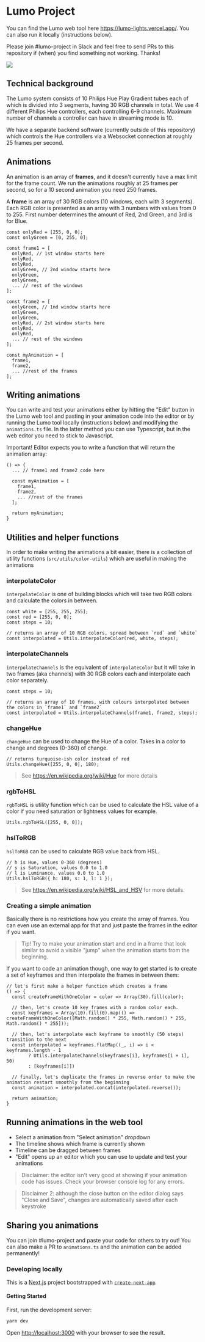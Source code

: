 # Lumo Project

You can find the Lumo web tool here https://lumo-lights.vercel.app/. You can also run it locally (instructions below).

Please join #lumo-project in Slack and feel free to send PRs to this repository if (when) you find something not working. Thanks!

![](lumo-lights.jpg)

## Technical background

The Lumo system consists of 10 Philips Hue Play Gradient tubes each of which is divided into 3 segments, having 30 RGB channels in total. We use 4 different Philips Hue controllers, each controlling 6-9 channels. Maximum number of channels a controller can have in streaming mode is 10.

We have a separate backend software (currently outside of this repository) which controls the Hue controllers via a Websocket connection at roughly 25 frames per second.

## Animations

An animation is an array of **frames**, and it doesn't currently have a max limit for the frame count. We run the animations roughly at 25 frames per second, so for a 10 second animation you need 250 frames.

A **frame** is an array of 30 RGB colors (10 windows, each with 3 segments). Each RGB color is presented as an array with 3 numbers with values from 0 to 255. First number determines the amount of Red, 2nd Green, and 3rd is for Blue.

```
const onlyRed = [255, 0, 0];
const onlyGreen = [0, 255, 0];

const frame1 = [
  onlyRed, // 1st window starts here
  onlyRed,
  onlyRed,
  onlyGreen, // 2nd window starts here
  onlyGreen,
  onlyGreen,
  ... // rest of the windows
];

const frame2 = [
  onlyGreen, // 1nd window starts here
  onlyGreen,
  onlyGreen,
  onlyRed, // 2st window starts here
  onlyRed,
  onlyRed,
  ... // rest of the windows
];

const myAnimation = [
  frame1,
  frame2,
  ... //rest of the frames
];
```

## Writing animations

You can write and test your animations either by hitting the "Edit" button in the Lumo web tool and pasting in your animation code into the editor or by running the Lumo tool locally (instructions below) and modifying the `animations.ts` file. In the latter method you can use Typescript, but in the web editor you need to stick to Javascript.

Important! Editor expects you to write a function that will return the animation array:

```
() => {
  ... // frame1 and frame2 code here

  const myAnimation = [
    frame1,
    frame2,
    ... //rest of the frames
  ];

  return myAnimation;
}
```

## Utilities and helper functions

In order to make writing the animations a bit easier, there is a collection of utility functions (`src/utils/color-utils`) which are useful in making the animations

### interpolateColor

`interpolateColor` is one of building blocks which will take two RGB colors and calculate the colors in between.

```
const white = [255, 255, 255];
const red = [255, 0, 0];
const steps = 10;

// returns an array of 10 RGB colors, spread between `red` and `white`
const interpolated = Utils.interpolateColor(red, white, steps);
```

### interpolateChannels

`interpolateChannels` is the equivalent of `interpolateColor` but it will take in two frames (aka channels) with 30 RGB colors each and interpolate each color separately.

```
const steps = 10;

// returns an array of 10 frames, with colours interpolated between the colors in `frame1` and `frame2`
const interpolated = Utils.interpolateChannels(frame1, frame2, steps);
```

### changeHue

`changeHue` can be used to change the Hue of a color. Takes in a color to change and degrees (0-360) of change.

```
// returns turquoise-ish color instead of red
Utils.changeHue([255, 0, 0], 180);
```

> See https://en.wikipedia.org/wiki/Hue for more details

### rgbToHSL

`rgbToHSL` is utility function which can be used to calculate the HSL value of a color if you need saturation or lightness values for example.

```
Utils.rgbToHSL([255, 0, 0]);
```

### hslToRGB

`hslToRGB` can be used to calculate RGB value back from HSL.

```
// h is Hue, values 0-360 (degrees)
// s is Saturation, values 0.0 to 1.0
// l is Luminance, values 0.0 to 1.0
Utils.hslToRGB({ h: 180, s: 1, l: 1 });
```

> See https://en.wikipedia.org/wiki/HSL_and_HSV for more details.

### Creating a simple animation

Basically there is no restrictions how you create the array of frames. You can even use an external app for that and just paste the frames in the editor if you want.

> Tip! Try to make your animation start and end in a frame that look similar to avoid a visible "jump" when the animation starts from the beginning.

If you want to code an animation though, one way to get started is to create a set of keyframes and then interpolate the frames in between them:

```
// let's first make a helper function which creates a frame
() => {
  const createFrameWithOneColor = color => Array(30).fill(color);

  // then, let's create 10 key frames with a random color each.
  const keyframes = Array(10).fill(0).map(() => createFrameWithOneColor([Math.random() * 255, Math.random() * 255, Math.random() * 255]));

  // then, let's interpolate each keyframe to smoothly (50 steps) transition to the next
  const interpolated = keyframes.flatMap((_, i) => i < keyframes.length - 1
        ? Utils.interpolateChannels(keyframes[i], keyframes[i + 1], 50)
        : [keyframes[i]])

  // finally, let's duplicate the frames in reverse order to make the animation restart smoothly from the beginning
  const animation = interpolated.concat(interpolated.reverse());

  return animation;
}

```

## Running animations in the web tool

- Select a animation from "Select animation" dropdown
- The timeline shows which frame is currently shown
- Timeline can be dragged between frames
- "Edit" opens up an editor which you can use to update and test your animations

> Disclaimer: the editor isn't very good at showing if your animation code has issues. Check your browser console log for any errors.

> Disclaimer 2: although the close button on the editor dialog says "Close and Save", changes are automatically saved after each keystroke

## Sharing you animations

You can join #lumo-project and paste your code for others to try out! You can also make a PR to `animations.ts` and the animation can be added permanently!

### Developing locally

This is a [Next.js](https://nextjs.org/) project bootstrapped with [`create-next-app`](https://github.com/vercel/next.js/tree/canary/packages/create-next-app).

#### Getting Started

First, run the development server:

```bash
yarn dev
```

Open [http://localhost:3000](http://localhost:3000) with your browser to see the result.
